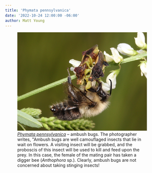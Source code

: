 ```yaml
---
title: 'Phymata pennsylvanica'
date: '2022-10-24 12:00:00 -06:00'
author: Matt Young
---
```


<figure>
<img src="/uploads/2022/Sturtevant.1.Ambush_Bugs.JPG" alt="Ambush bug"/>
<figcaption><a href="https://www.insectidentification.org/insect-description.asp?identification=Ambush-Bug"><i>Phymata pennsylvanica</i></a> &ndash; ambush bugs. The photographer writes, "Ambush bugs are well camouflaged insects that lie in wait on flowers. A visiting insect will be grabbed, and the proboscis of this insect will be used to kill and feed upon the prey. In this case, the female of the mating pair has taken a digger bee (<i>Anthophora</i> sp.). Clearly, ambush bugs are not concerned about taking stinging insects!
</figcaption>
</figure>
